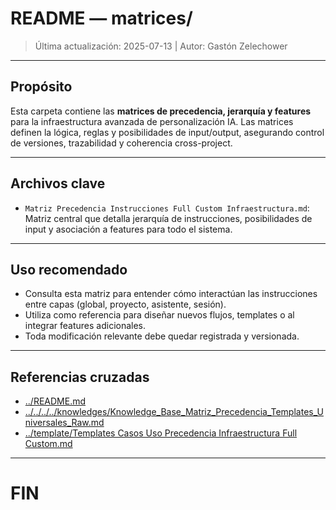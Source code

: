 # README — matrices/

> Última actualización: 2025-07-13 | Autor: Gastón Zelechower

---

## Propósito
Esta carpeta contiene las **matrices de precedencia, jerarquía y features** para la infraestructura avanzada de personalización IA. Las matrices definen la lógica, reglas y posibilidades de input/output, asegurando control de versiones, trazabilidad y coherencia cross-project.

---

## Archivos clave
- `Matriz Precedencia Instrucciones Full Custom Infraestructura.md`: Matriz central que detalla jerarquía de instrucciones, posibilidades de input y asociación a features para todo el sistema.

---

## Uso recomendado
- Consulta esta matriz para entender cómo interactúan las instrucciones entre capas (global, proyecto, asistente, sesión).
- Utiliza como referencia para diseñar nuevos flujos, templates o al integrar features adicionales.
- Toda modificación relevante debe quedar registrada y versionada.

---

## Referencias cruzadas
- [../README.md](../README.md)
- [../../../../knowledges/Knowledge_Base_Matriz_Precedencia_Templates_Universales_Raw.md](../../../../knowledges/Knowledge_Base_Matriz_Precedencia_Templates_Universales_Raw.md)
- [../template/Templates Casos Uso Precedencia Infraestructura Full Custom.md](../template/Templates%20Casos%20Uso%20Precedencia%20Infraestructura%20Full%20Custom.md)

---

# FIN

